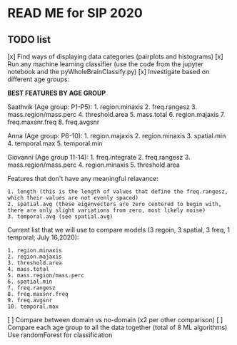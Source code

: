 # READ ME for SIP 2020

## TODO list

[x] Find ways of displaying data categories (pairplots and histograms)
[x] Run any machine learning classifier (use the code from the jupyter notebook and the pyWholeBrainClassify.py)
[x] Investigate based on different age groups:

__BEST FEATURES BY AGE GROUP__

Saathvik (Age group: P1-P5):
    1. region.minaxis
    2. freq.rangesz
    3. mass.region/mass.perc
    4. threshold.area
    5. mass.total
    6. region.majaxis
    7. freq.maxsnr.freq
    8. freq.avgsnr

Anna (Age group: P6-10):
    1. region.majaxis
    2. region.minaxis
    3. spatial.min
    4. temporal.max
    5. temporal.min

Giovanni (Age group 11-14):
    1. freq.integrate
    2. freq.rangesz
    3. mass.region/mass.perc
    4. region.minaxis
    5. threshold.area


Features that don't have any meaningful relavance:

    1. length (this is the length of values that define the freq.rangesz, which their values are not evenly spaced)
    2. spatial.avg (these eigenvectors are zero centered to begin with, there are only slight variations from zero, most likely noise)
    3. temporal.avg (see spatial.avg)

Current list that we will use to compare models (3 regoin, 3 spatial, 3 freq, 1 temporal; July 16,2020):

    1. region.minaxis
    2. region.majaxis
    3. threshold.area
    4. mass.total
    5. mass.region/mass.perc
    6. spatial.min
    7. freq.rangesz
    8. freq.maxsnr.freq
    9. freq.avgsnr
    10. temporal.max


[ ] Compare between domain vs no-domain (x2 per other comparison)
[ ] Compare each age group to all the data together (total of 8 ML algorithms)
    Use randomForest for classification



